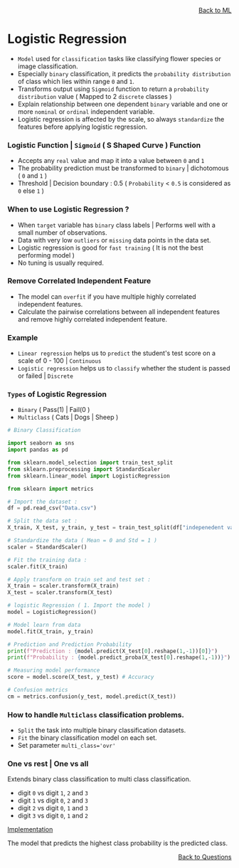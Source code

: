 <p align='right'><a align="right" href="https://github.com/KIRANKUMAR7296/Library/blob/main/Machine%20Learning/Machine%20Learning%20Models.md">Back to ML</a></p>

# Logistic Regression

- `Model` used for `classification` tasks like classifying flower species or image classification.
- Especially `binary` classification, it predicts the `probability distribution` of class which lies within range `0` and `1`.
- Transforms output using `Sigmoid` function to return a `probability distribution` value ( Mapped to 2 `discrete` classes )
- Explain relationship between one dependent `binary` variable and one or more `nominal` or `ordinal` independent variable.
- Logistic regression is affected by the scale, so always `standardize` the features before applying logistic regression. 

### Logistic Function  | `Sigmoid` ( S Shaped Curve ) Function
- Accepts any `real` value and map it into a value between `0` and `1`
- The probability prediction must be transformed to `binary` | dichotomous ( `0` and `1` )
- Threshold | Decision boundary : 0.5 ( `Probability` < `0.5` is considered as `0` else `1` )

### When to use Logistic Regression ?
- When `target` variable has `binary` class labels | Performs well with a small number of observations.
- Data with very low `outliers` or `missing` data points in the data set.
- Logistic regression is good for `fast training` ( It is not the best performing model )
- No tuning is usually required.

### Remove Correlated Independent Feature
- The model can `overfit` if you have multiple highly correlated independent features.
- Calculate the pairwise correlations between all independent features and remove highly correlated independent feature.

### Example
- `Linear regression` helps us to `predict` the student's test score on a scale of 0 - 100 | `Continuous`
- `Logistic regression` helps us to `classify` whether the student is passed or failed | `Discrete`

### `Types` of Logistic Regression
- `Binary` ( Pass(1) | Fail(0 )  
- `Multiclass` ( Cats | Dogs | Sheep )

```python
# Binary Classification

import seaborn as sns
import pandas as pd

from sklearn.model_selection import train_test_split
from sklearn.preprocessing import StandardScaler
from sklearn.linear_model import LogisticRegression

from sklearn import metrics

# Import the dataset :
df = pd.read_csv("Data.csv")

# Split the data set :
X_train, X_test, y_train, y_test = train_test_split(df["indepenedent variable"], df["target variable"], random_state = 0]

# Standardize the data ( Mean = 0 and Std = 1 )
scaler = StandardScaler()

# Fit the training data : 
scaler.fit(X_train)

# Apply transform on train set and test set :
X_train = scaler.transform(X_train)
X_test = scaler.transform(X_test)

# logistic Regression ( 1. Import the model )
model = LogisticRegression()

# Model learn from data
model.fit(X_train, y_train)

# Prediction and Prediction Probability
print(f"Prediction : {model.predict(X_test[0].reshape(1,-1))[0]}")
print(f"Probability : {model.predict_proba(X_test[0].reshape(1,-1))}")

# Measuring model performance
score = model.score(X_test, y_test) # Accuracy

# Confusion metrics
cm = metrics.confusion(y_test, model.predict(X_test))

```

### How to handle `Multiclass` classification problems.

- `Split` the task into multiple binary classification datasets.
- `Fit` the binary classification model on each set.
- Set parameter `multi_class='ovr'`

### One vs rest | One vs all

Extends binary class classification to multi class classification.

- digit `0` vs digit `1`, `2` and `3`
- digit `1` vs digit `0`, `2` and `3`
- digit `2` vs digit `0`, `1` and `3`
- digit `3` vs digit `0`, `1` and `2`

[Implementation](https://github.com/KIRANKUMAR7296/Algorithms/blob/main/Code/05.Logistic%20Regression%20for%20Multiclass%20Classification.ipynb)

The model that predicts the highest class probability is the predicted class.
<p align='right'><a align="right" href="https://github.com/KIRANKUMAR7296/Library/blob/main/Interview.md">Back to Questions</a></p>
